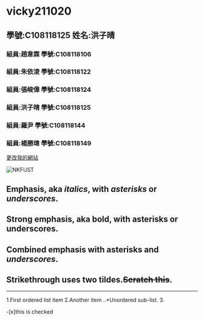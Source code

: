 # vicky211020

## 學號:C108118125 姓名:洪子晴

### 組員:趙韋霖  學號:C108118106
### 組員:朱依淩  學號:C108118122
### 組員:張峻偉  學號:C108118124
### 組員:洪子晴  學號:C108118125
### 組員:羅尹    學號:C108118144
### 組員:楊勝瑋  學號:C108118149

[更改我的網站](https://github.com/ZE777/vicky211020/edit/main/README.md)

![NKFUST](https://www.nkust.edu.tw/var/file/0/1000/img/513/182513897.png "第一科大")

Emphasis, aka *italics*, with *asterisks* or *underscores*.
--
Strong emphasis, aka bold, with **asterisks** or **underscores**.
--
Combined emphasis with **asterisks and *underscores***.
--
Strikethrough uses two tildes.~~Scratch this~~.
--

***

1.First ordered list item
2.Another item
  ..*Unordered sub-list.
3.

-[x]this is checked


